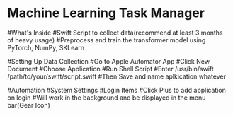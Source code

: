 # Machine Learning Task Manager

#What's Inside
#Swift Script to collect data(recommend at least 3 months of heavy usage)
#Preprocess and train the transformer model using PyTorch, NumPy, SKLearn


#Setting Up Data Collection
#Go to Apple Automator App
#Click New Document
#Choose Application
#Run Shell Script 
#Enter /usr/bin/swift /path/to/your/swift/script.swift
#Then Save and name aplkication whatever


#Automation
#System Settings
#Login Items
#Click Plus to add application on login
#Will work in the background and be displayed in the menu bar(Gear Icon)